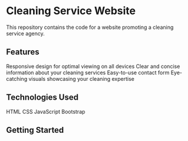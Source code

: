 # Cleaning Service Website

This repository contains the code for a website promoting a cleaning service agency.

## Features

Responsive design for optimal viewing on all devices
Clear and concise information about your cleaning services
Easy-to-use contact form
Eye-catching visuals showcasing your cleaning expertise
## Technologies Used

HTML
CSS
JavaScript 
Bootstrap
## Getting Started
